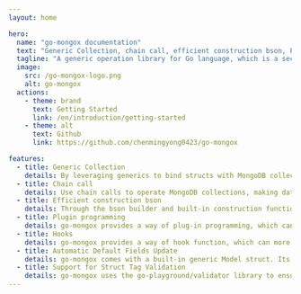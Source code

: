 ```yaml
---
layout: home

hero:
  name: "go-mongox documentation"
  text: "Generic Collection, chain call, efficient construction bson, Plugin programming" 
  tagline: "A generic operation library for Go language, which is a secondary encapsulation based on the official MongoDB library"
  image:
    src: /go-mongox-logo.png
    alt: go-mongox
  actions:
    - theme: brand
      text: Getting Started
      link: /en/introduction/getting-started
    - theme: alt
      text: Github
      link: https://github.com/chenmingyong0423/go-mongox

features:
  - title: Generic Collection
    details: By leveraging generics to bind structs with MongoDB collections, it ensures type safety and simplifies data operations.
  - title: Chain call
    details: Use chain calls to operate MongoDB collections, making data operations more convenient
  - title: Efficient construction bson
    details: Through the bson builder and built-in construction functions provided by go-mongox, bson can be more conveniently constructed
  - title: Plugin programming
    details: go-mongox provides a way of plug-in programming, which can more conveniently extend the function of go-mongox
  - title: Hooks
    details: go-mongox provides a way of hook function, which can more conveniently handle the data operation before and after
  - title: Automatic Default Fields Update
    details: go-mongox comes with a built-in generic Model struct. Its fields are automatically updated when creating or modifying documents.
  - title: Support for Struct Tag Validation
    details: go-mongox uses the go-playground/validator library to ensure that the values of struct fields comply with predefined validation rules.
---
```


